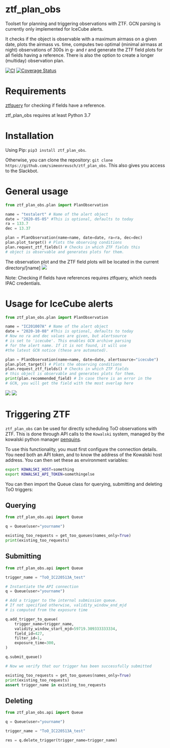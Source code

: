 # ztf_plan_obs
Toolset for planning and triggering observations with ZTF. GCN parsing is currently only implemented for IceCube alerts.

It checks if the object is observable with a maximum airmass on a given date, plots the airmass vs. time, computes two optimal (minimal airmass at night) observations of 300s in g- and r and generate the ZTF field plots for all fields having a reference. There is also the option to create a longer (multiday) observation plan.

[![CI](https://github.com/simeonreusch/ztf_plan_obs/actions/workflows/continous_integration.yml/badge.svg)](https://github.com/simeonreusch/ztf_plan_obs/actions/workflows/continous_integration.yml)
[![Coverage Status](https://coveralls.io/repos/github/simeonreusch/ztf_plan_obs/badge.svg?branch=main)](https://coveralls.io/github/simeonreusch/ztf_plan_obs?branch=main)

# Requirements
[ztfquery](https://github.com/mickaelrigault/ztfquery) for checking if fields have a reference.

ztf_plan_obs requires at least Python 3.7

# Installation
Using Pip: ```pip3 install ztf_plan_obs```.

Otherwise, you can clone the repository: ```git clone https://github.com/simeonreusch/ztf_plan_obs```. This also gives you access to the Slackbot.

# General usage
```python
from ztf_plan_obs.plan import PlanObservation

name = "testalert" # Name of the alert object
date = "2020-05-05" #This is optional, defaults to today
ra = 133.7
dec = 13.37

plan = PlanObservation(name=name, date=date, ra=ra, dec=dec)
plan.plot_target() # Plots the observing conditions
plan.request_ztf_fields() # Checks in which ZTF fields this 
# object is observable and generates plots for them.
```
The observation plot and the ZTF field plots will be located in the current directory/[name]
![](examples/figures/observation_plot_generic.png)

Note: Checking if fields have references requires ztfquery, which needs IPAC credentials.

# Usage for IceCube alerts
```python
from ztf_plan_obs.plan import PlanObservation

name = "IC201007A" # Name of the alert object
date = "2020-10-08" #This is optional, defaults to today
# Now no ra and dec values are given, but alertsource 
# is set to 'icecube'. This enables GCN archive parsing 
# for the alert name. If it is not found, it will use 
#the latest GCN notice (these are automated).

plan = PlanObservation(name=name, date=date, alertsource="icecube")
plan.plot_target() # Plots the observing conditions
plan.request_ztf_fields() # Checks in which ZTF fields 
# this object is observable and generates plots for them.
print(plan.recommended_field) # In case there is an error in the
# GCN, you will get the field with the most overlap here
```
![](examples/figures/observation_plot_icecube.png)
![](examples/figures/grid_icecube.png)

# Triggering ZTF

`ztf_plan_obs` can be used for directly scheduling ToO observations with ZTF. 
This is done through API calls to the `Kowalski` system, managed by the kowalski python manager [penquins](https://github.com/dmitryduev/penquins).

To use this functionality, you must first configure the connection details. You need both an API token, and to know the address of the Kowalski host address. You can then set these as environment variables:

```bash
export KOWALSKI_HOST=something
export KOWALSKI_API_TOKEN=somethingelse
```

You can then import the Queue class for querying, submitting and deleting ToO triggers:

## Querying

```python
from ztf_plan_obs.api import Queue

q = Queue(user="yourname")

existing_too_requests = get_too_queues(names_only=True)
print(existing_too_requests)
```

## Submitting

```python
from ztf_plan_obs.api import Queue

trigger_name = "ToO_IC220513A_test"

# Instantiate the API connection
q = Queue(user="yourname")

# Add a trigger to the internal submission queue.
# If not specified otherwise, validity_window_end_mjd
# is computed from the exposure time

q.add_trigger_to_queue(
    trigger_name=trigger_name,
    validity_window_start_mjd=59719.309333333334,
    field_id=427,
    filter_id=1,
    exposure_time=300,
)

q.submit_queue()

# Now we verify that our trigger has been successfully submitted

existing_too_requests = get_too_queues(names_only=True)
print(existing_too_requests)
assert trigger_name in existing_too_requests
```

## Deleting
```python
from ztf_plan_obs.api import Queue

q = Queue(user="yourname")

trigger_name = "ToO_IC220513A_test"

res = q.delete_trigger(trigger_name=trigger_name)
```
